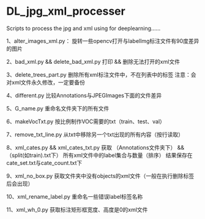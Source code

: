 # DL_jpg_xml_processer
Scripts to process the jpg and xml using for deeplearning......


1、alter_images_xml.py：
    旋转一些opencv打开与labelImg标注文件有90度差异的图片
    
2、bad_xml.py  &&  delete_bad_xml.py
    打印 && 删除无法打开的xml文件

3、delete_trees_part.py
    删除所有xml标注文件中，不在列表中的标签
    注意：会对xml文件永久修改，一定要备份

4、different.py 
    比较Annotations与JPEGImages下面的文件差异
    
5、G_name.py
    重命名文件夹下的所有文件

6、makeVocTxt.py
    按比例制作VOC需要的txt（train、test、val）

7、remove_txt_line.py
    从txt中移除另一个txt出现的所有内容（按行读取）
    
8、xml_cates.py  &&  xml_cates_txt.py
    获取  （Annotations文件夹下）  &&  （split(如train).txt下）  所有xml文件中的label集合与数量（排序）
    结果保存在cate_set.txt与cate_count.txt下
    
9、xml_no_box.py
    获取文件夹中没有objects的xml文件（一般在执行删除标签后会出现）
    
10、xml_rename_label.py
    重命名一些错误label标签名称
    
11、xml_wh_0.py
    获取标注矩形框宽度、高度是0的xml文件
    
